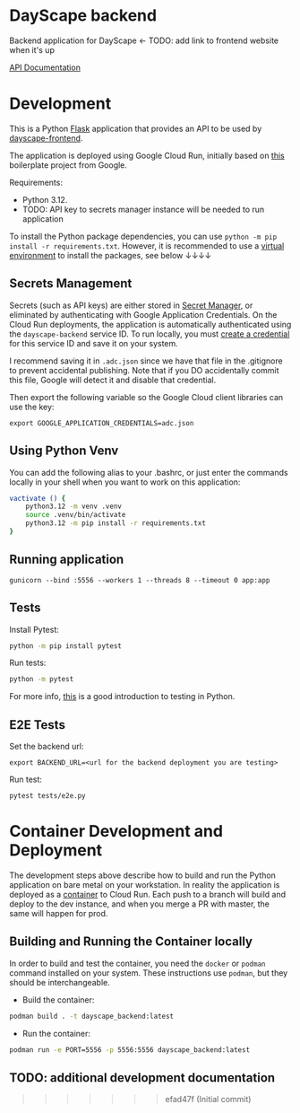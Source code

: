 # DayScape backend

Backend application for DayScape <- TODO: add link to frontend website when it's up

[API Documentation](API.md)

# Development

This is a Python [Flask](https://flask.palletsprojects.com/) application that provides an API to be used by [dayscape-frontend](https://github.com/Capstone-DayScape/dayscape-frontend). 

The application is deployed using Google Cloud Run, initially based on [this](https://github.com/GoogleCloudPlatform/python-docs-samples/tree/main/run/helloworld) boilerplate project from Google.

Requirements:
- Python 3.12.
- TODO: API key to secrets manager instance will be needed to run application

To install the Python package dependencies, you can use `python -m pip install -r requirements.txt`. However, it is recommended to use a [virtual environment](https://docs.python.org/3/library/venv.html) to install the packages, see below ↓↓↓↓

## Secrets Management

Secrets (such as API keys) are either stored in [Secret Manager](https://console.cloud.google.com/security/secret-manager), or eliminated by authenticating with Google Application Credentials. On the Cloud Run deployments, the application is automatically authenticated using the `dayscape-backend` service ID. To run locally, you must [create a credential](https://console.cloud.google.com/apis/credentials) for this service ID and save it on your system.

I recommend saving it in `.adc.json` since we have that file in the .gitignore to prevent accidental publishing. Note that if you DO accidentally commit this file, Google will detect it and disable that credential.

Then export the following variable so the Google Cloud client libraries can use the key:

```
export GOOGLE_APPLICATION_CREDENTIALS=adc.json
```

## Using Python Venv

You can add the following alias to your .bashrc, or just enter the commands locally in your shell when you want to work on this application:

```bash
vactivate () {
    python3.12 -m venv .venv
    source .venv/bin/activate
	python3.12 -m pip install -r requirements.txt
}
```

## Running application

```
gunicorn --bind :5556 --workers 1 --threads 8 --timeout 0 app:app
```

## Tests

Install Pytest:

```bash
python -m pip install pytest
```

Run tests:
```bash
python -m pytest
```

For more info, [this](https://realpython.com/python-testing/) is a good introduction to testing in Python.

## E2E Tests

Set the backend url:

```
export BACKEND_URL=<url for the backend deployment you are testing>
```

Run test:
```
pytest tests/e2e.py 
```

# Container Development and Deployment

The development steps above describe how to build and run the Python application on bare metal on your workstation. In reality the application is deployed as a [container](https://www.redhat.com/en/topics/containers/whats-a-linux-container) to Cloud Run. Each push to a branch will build and deploy to the dev instance, and when you merge a PR with master, the same will happen for prod.

## Building and Running the Container locally
In order to build and test the container, you need the `docker` or `podman` command installed on your system. These instructions use `podman`, but they should be interchangeable.

- Build the container:
```bash
podman build . -t dayscape_backend:latest
```

- Run the container:
```bash
podman run -e PORT=5556 -p 5556:5556 dayscape_backend:latest 
```

## TODO: additional development documentation

>>>>>>> efad47f (Initial commit)
